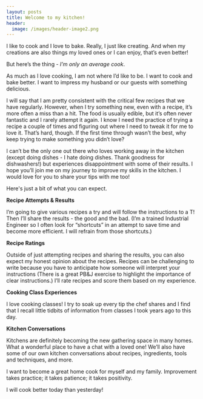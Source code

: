 ```yaml
---
layout: posts
title: Welcome to my kitchen!
header:
  image: /images/header-image2.png
---
```


I like to cook and I love to bake. Really, I just like creating. And when my creations are also things my loved ones or I can enjoy, that’s even better!

But here’s the thing - *I’m only an average cook*. 

As much as I love cooking, I am not where I’d like to be. I want to cook and bake better. I want to impress my husband or our guests with something delicious.

I will say that I am pretty consistent with the critical few recipes that we have regularly. However, when I try something new, even with a recipe, it’s more often a miss than a hit. The food is usually edible, but it’s often never fantastic and I rarely attempt it again. I know I need the practice of trying a recipe a couple of times and figuring out where I need to tweak it for me to love it. That’s hard, though. If the first time through wasn’t the best, why keep trying to make something you didn’t love?

I can’t be the only one out there who loves working away in the kitchen (except doing dishes - I hate doing dishes. Thank goodness for dishwashers!) but experiences disappointment with some of their results. I hope you’ll join me on my journey to improve my skills in the kitchen. I would love for you to share your tips with me too!

Here's just a bit of what you can expect.

**Recipe Attempts & Results**

I’m going to give various recipes a try and will follow the instructions to a T! Then I’ll share the results - the good and the bad. (I’m a trained Industrial Engineer so I often look for “shortcuts” in an attempt to save time and become more efficient. I will refrain from those shortcuts.)

**Recipe Ratings**

Outside of just attempting recipes and sharing the results, you can also expect my honest opinion about the recipes. Recipes can be challenging to write because you have to anticipate how someone will interpret your instructions (There is a great PB&J exercise to highlight the importance of clear instructions.) I’ll rate recipes and score them based on my experience.

**Cooking Class Experiences**

I love cooking classes! I try to soak up every tip the chef shares and I find that I recall little tidbits of information from classes I took years ago to this day.

**Kitchen Conversations**

Kitchens are definitely becoming the new gathering space in many homes. What a wonderful place to have a chat with a loved one! We’ll also have some of our own kitchen conversations about recipes, ingredients, tools and techniques, and more. 

I want to become a great home cook for myself and my family. Improvement takes practice; it takes patience; it takes positivity. 

I will cook better today than yesterday!

